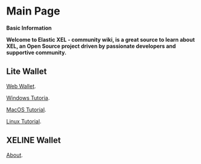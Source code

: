 # Main Page

**Basic Information**

**Welcome to Elastic XEL - community wiki, is a great source to learn about XEL, an Open Source project driven by passionate developers and supportive community.**

**Lite Wallet**
-----
<p> <a href="web-wallet">Web Wallet</a>.</p>
<p> <a href="windows-tutorial">Windows Tutoria</a>.</p>
<p> <a href="mac-os-tutorial">MacOS Tutorial</a>.</p>
<p> <a href="linux-tutoria">Linux Tutorial</a>.</p>

**XELINE Wallet**
-----
<p> <a href="about-exline">About</a>.</p>

